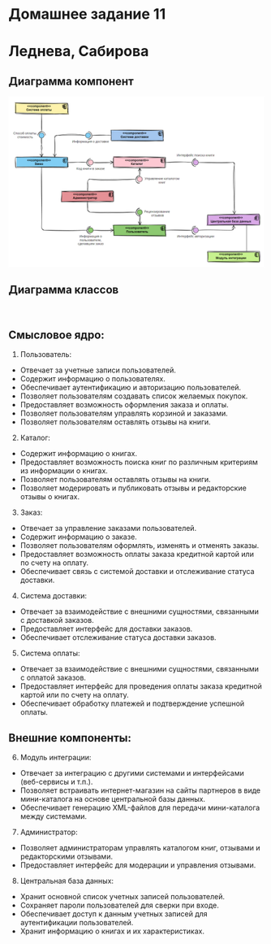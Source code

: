 # Домашнее задание 11
# Леднева, Сабирова

## Диаграмма компонент
![](ДиаграммаКомпонент.png)

## Диаграмма классов
![]()

## Смысловое ядро:

1. Пользователь:

- Отвечает за учетные записи пользователей.
- Содержит информацию о пользователях.
- Обеспечивает аутентификацию и авторизацию пользователей.
- Позволяет пользователям создавать список желаемых покупок.
- Предоставляет возможность оформления заказа и оплаты.
- Позволяет пользователям управлять корзиной и заказами.
- Позволяет пользователям оставлять отзывы на книги.

2. Каталог:

- Содержит информацию о книгах.
- Предоставляет возможность поиска книг по различным критериям из информации о книгах.
- Позволяет пользователям оставлять отзывы на книги.
- Позволяет модерировать и публиковать отзывы и редакторские отзывы о книгах.

3. Заказ:

- Отвечает за управление заказами пользователей.
- Содержит информацию о заказе.
- Позволяет пользователям оформлять, изменять и отменять заказы.
- Предоставляет возможность оплаты заказа кредитной картой или по счету на оплату.
- Обеспечивает связь с системой доставки и отслеживание статуса доставки.

4. Система доставки:

- Отвечает за взаимодействие с внешними сущностями, связанными с доставкой заказов.
- Предоставляет интерфейс для доставки заказов.
- Обеспечивает отслеживание статуса доставки заказов.

5. Система оплаты:

- Отвечает за взаимодействие с внешними сущностями, связанными с оплатой заказов.
- Предоставляет интерфейс для проведения оплаты заказа кредитной картой или по счету на оплату.
- Обеспечивает обработку платежей и подтверждение успешной оплаты.

## Внешние компоненты:

6. Модуль интеграции:

- Отвечает за интеграцию с другими системами и интерфейсами (веб-сервисы и т.п.).
- Позволяет встраивать интернет-магазин на сайты партнеров в виде мини-каталога на основе центральной базы данных.
- Обеспечивает генерацию XML-файлов для передачи мини-каталога между системами.

7. Администратор:

- Позволяет администраторам управлять каталогом книг, отзывами и редакторскими отзывами.
- Предоставляет интерфейс для модерации и управления отзывами.

8. Центральная база данных:
- Хранит основной список учетных записей пользователей.
- Сохраняет пароли пользователей для сверки при входе.
- Обеспечивает доступ к данным учетных записей для аутентификации пользователей.
- Хранит информацию о книгах и их характеристиках.
